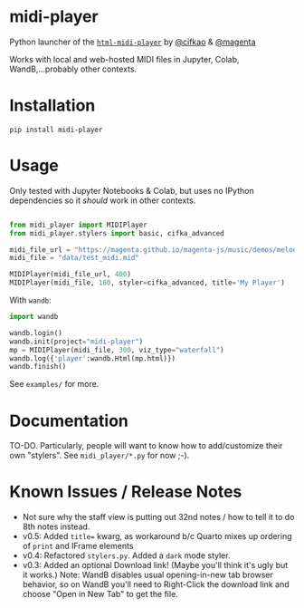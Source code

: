 # midi-player
Python launcher of the [`html-midi-player`](https://github.com/cifkao/html-midi-player) by [@cifkao](https://github.com/cifkao) &amp; [@magenta](https://github.com/magenta)

Works with local and web-hosted MIDI files in Jupyter, Colab, WandB,...probably other contexts. 

# Installation

```
pip install midi-player
```

# Usage

Only tested with Jupyter Notebooks & Colab, but uses no IPython dependencies so it *should* work in other contexts.
```python

from midi_player import MIDIPlayer
from midi_player.stylers import basic, cifka_advanced

midi_file_url = "https://magenta.github.io/magenta-js/music/demos/melody.mid"
midi_file = "data/test_midi.mid"

MIDIPlayer(midi_file_url, 400)  
MIDIPlayer(midi_file, 160, styler=cifka_advanced, title='My Player')
```

With `wandb`:
```python
import wandb

wandb.login()
wandb.init(project="midi-player")
mp = MIDIPlayer(midi_file, 300, viz_type="waterfall")
wandb.log({'player':wandb.Html(mp.html)})
wandb.finish()

```

See `examples/` for more.

# Documentation

TO-DO. Particularly, people will want to know how to add/customize their own "stylers". 
See `midi_player/*.py` for now ;-).

# Known Issues / Release Notes
* Not sure why the staff view is putting out 32nd notes / how to tell it to do 8th notes instead.
* v0.5: Added `title=` kwarg, as workaround b/c Quarto mixes up ordering of `print` and IFrame elements
* v0.4: Refactored `stylers.py`. Added a `dark` mode styler. 
* v0.3: Added an optional Download link! (Maybe you'll think it's ugly but it works.) Note: WandB disables usual opening-in-new tab browser behavior, so on WandB you'll need to Right-Click the download link and choose "Open in New Tab" to get the file. 

